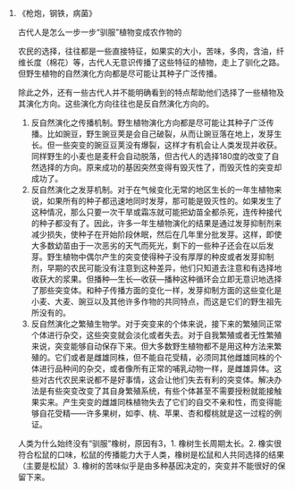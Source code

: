 1. 《枪炮，钢铁，病菌》

    古代人是怎么一步一步“驯服”植物变成农作物的

    农民的选择，往往都是一些直接特征，如果实的大小，苦味，多肉，含油，纤维长度（棉花）等，古代人无意识传播了这些特征的植物，走上了驯化之路。但野生植物的自然演化方向都是尽可能让其种子广泛传播。

    除此之外，还有一些古代人并不能明确看到的特点帮助他们选择了一些植物及其演化方向。这些演化方向往往也是反自然演化方向的。

    1.  反自然演化之传播机制。野生植物演化方向都是尽可能让其种子广泛传播。比如豌豆，野生豌豆荚是会自己破裂，从而让豌豆落在地上，发芽生长。但一些突变的豌豆豆荚没有爆裂，这样才有机会让人类发现并收获。同样野生的小麦也是麦秆会自动脱落，但古代人的选择180度的改变了自然选择的方向。原来成功的基因突然变得有毁灭性了，而毁灭性的突变却成功了。
    2.  反自然演化之发芽机制。对于在气候变化无常的地区生长的一年生植物来说，如果所有的种子都迅速地同时发芽，那可能是毁灭性的。如果发生了这种情况，那么只要一次干旱或霜冻就可能把幼苗全都杀死，连传种接代的种子都没有了。因此，许多一年生植物演化的结果是通过发芽抑制剂来减少损失，使种子在开始阶段休眠，然后在几年里分批发芽。这样，即使大多数幼苗由于一次恶劣的天气而死光，剩下的一些种子还会在以后发芽。野生植物中偶尔产生的突变使得种子没有厚厚的种皮或者发芽抑制剂，早期的农民可能没有注意到这种差异，他们只知道去注意和有选择地收获大的浆果。但播种—生长—收获—播种这种循环会立即无意识地选择了那些突变体。和种子传播方面的变化一样，发芽抑制方面的这些变化是小麦、大麦、豌豆以及其他许多作物的共同特点，而这是它们的野生祖先所没有的。
    3.  反自然演化之繁殖生物学。对于突变来的个体来说，接下来的繁殖同正常个体进行杂交，这些突变就会淡化或者失去。对于自我繁殖或者无性繁殖来说，突变能够自动保存下来。但大多数野生植物都不是用这种方法来繁殖的。它们或者是雌雄同株，但不能自花受精，必须同其他雌雄同株的个体进行品种间的杂交，或者像所有正常的哺乳动物一样，是雌雄异体。这些对古代农民来说都不是好事情，这会让他们失去有利的突变体。解决办法是有些突变改变了其自身繁殖系统，有些个体甚至不需要授粉就能接触果实来。产生突变的雌雄同株植物失去了它们的自交不亲和性，而变得能够自花受精——许多果树，如李、桃、苹果、杏和樱桃就是这一过程的例证。

    人类为什么始终没有“驯服”橡树，原因有3，1. 橡树生长周期太长。2. 橡实很符合松鼠的口味，松鼠的传播能力大于人类，橡树是松鼠和人共同选择的结果（主要是松鼠）3. 橡树的苦味似乎是由多种基因决定的，突变并不能很好的保留下来。
